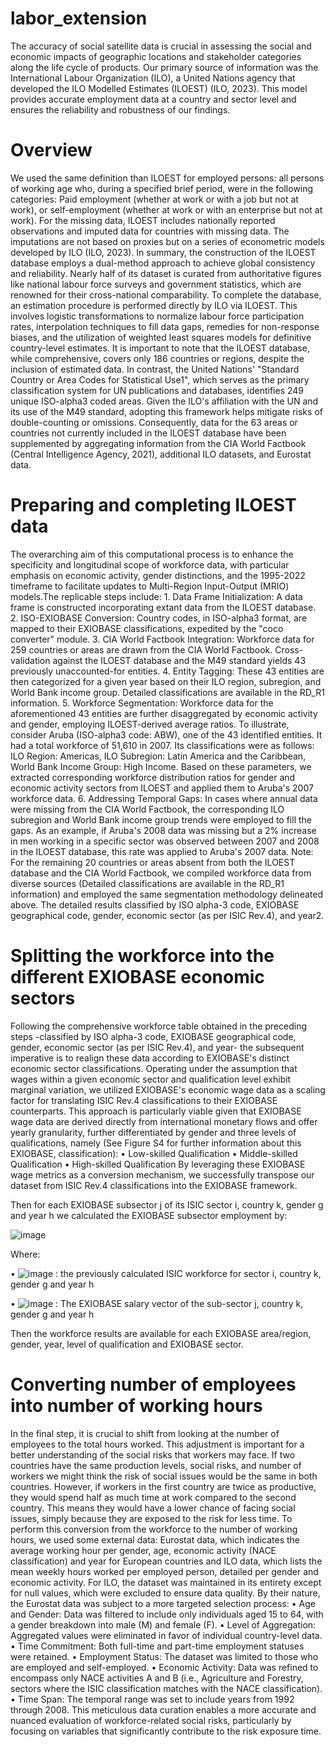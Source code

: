 # labor_extension
The accuracy of social satellite data is crucial in assessing the social and economic impacts of geographic locations and stakeholder categories along the life cycle of products. Our primary source of information was the International Labour Organization (ILO), a United Nations agency that developed the ILO Modelled Estimates (ILOEST) (ILO, 2023). This model provides accurate employment data at a country and sector level and ensures the reliability and robustness of our findings. 

# Overview
We used the same definition than ILOEST for employed persons: all persons of working age who, during a specified brief period, were in the following categories: Paid employment (whether at work or with a job but not at work), or self-employment (whether at work or with an enterprise but not at work). For the missing data, ILOEST includes nationally reported observations and imputed data for countries with missing data. The imputations are not based on proxies but on a series of econometric models developed by ILO (ILO, 2023). In summary, the construction of the ILOEST database employs a dual-method approach to achieve global consistency and reliability. Nearly half of its dataset is curated from authoritative figures like national labour force surveys and government statistics, which are renowned for their cross-national comparability. To complete the database, an estimation procedure is performed directly by ILO via ILOEST. This involves logistic transformations to normalize labour force participation rates, interpolation techniques to fill data gaps, remedies for non-response biases, and the utilization of weighted least squares models for definitive country-level estimates. 
It is important to note that the ILOEST database, while comprehensive, covers only 186 countries or regions, despite the inclusion of estimated data. In contrast, the United Nations' "Standard Country or Area Codes for Statistical Use1", which serves as the primary classification system for UN publications and databases, identifies 249 unique ISO-alpha3 coded areas. Given the ILO's affiliation with the UN and its use of the M49 standard, adopting this framework helps mitigate risks of double-counting or omissions. Consequently, data for the 63 areas or countries not currently included in the ILOEST database have been supplemented by aggregating information from the CIA World Factbook (Central Intelligence Agency, 2021), additional ILO datasets, and Eurostat data. 

# Preparing and completing ILOEST data
The overarching aim of this computational process is to enhance the specificity and longitudinal scope of workforce data, with particular emphasis on economic activity, gender distinctions, and the 1995-2022 timeframe to facilitate updates to Multi-Region Input-Output (MRIO) models.The replicable steps include:
    1. Data Frame Initialization: A data frame is constructed incorporating extant data from the ILOEST database.
    2. ISO-EXIOBASE Conversion: Country codes, in ISO-alpha3 format, are mapped to their EXIOBASE classifications, expedited by the "coco converter" module.
    3. CIA World Factbook Integration: Workforce data for 259 countries or areas are drawn from the CIA World Factbook. Cross-validation against the ILOEST database and the M49 standard yields 43 previously unaccounted-for entities.
    4. Entity Tagging: These 43 entities are then categorized for a given year based on their ILO region, subregion, and World Bank income group. Detailed classifications are available in the RD_R1 information.
    5. Workforce Segmentation: Workforce data for the aforementioned 43 entities are further disaggregated by economic activity and gender, employing ILOEST-derived average ratios.
To illustrate, consider Aruba (ISO-alpha3 code: ABW), one of the 43 identified entities. It had a total workforce of 51,610 in 2007. Its classifications were as follows: ILO Region: Americas, ILO Subregion: Latin America and the Caribbean, World Bank Income Group: High Income. Based on these parameters, we extracted corresponding workforce distribution ratios for gender and economic activity sectors from ILOEST and applied them to Aruba's 2007 workforce data.
    6. Addressing Temporal Gaps: In cases where annual data were missing from the CIA World Factbook, the corresponding ILO subregion and World Bank income group trends were employed to fill the gaps.
As an example, if Aruba's 2008 data was missing but a 2% increase in men working in a specific sector was observed between 2007 and 2008 in the ILOEST database, this rate was applied to Aruba's 2007 data.
Note: For the remaining 20 countries or areas absent from both the ILOEST database and the CIA World Factbook, we compiled workforce data from diverse sources (Detailed classifications are available in the RD_R1 information) and employed the same segmentation methodology delineated above. The detailed results classified by ISO alpha-3 code, EXIOBASE geographical code, gender, economic sector (as per ISIC Rev.4), and year2.

# Splitting the workforce into the different EXIOBASE economic sectors
Following the comprehensive workforce table obtained in the preceding steps -classified by ISO alpha-3 code, EXIOBASE geographical code, gender, economic sector (as per ISIC Rev.4), and year- the subsequent imperative is to realign these data according to EXIOBASE's distinct economic sector classifications.
Operating under the assumption that wages within a given economic sector and qualification level exhibit marginal variation, we utilized EXIOBASE's economic wage data as a scaling factor for translating ISIC Rev.4 classifications to their EXIOBASE counterparts. This approach is particularly viable given that EXIOBASE wage data are derived directly from international monetary flows and offer yearly granularity, further differentiated by gender and three levels of qualifications, namely (See Figure S4 for further information about this EXIOBASE, classification):
    • Low-skilled Qualification
    • Middle-skilled Qualification
    • High-skilled Qualification
By leveraging these EXIOBASE wage metrics as a conversion mechanism, we successfully transpose our dataset from ISIC Rev.4 classifications into the EXIOBASE framework.

Then for each EXIOBASE subsector j of its ISIC sector i, country k, gender g and year h we calculated the EXIOBASE subsector employment by: 

![image](https://github.com/user-attachments/assets/4d7548f8-c7e5-47cf-bde4-b0547d73fa7d)



Where:

• ![image](https://github.com/user-attachments/assets/439ffe85-c28b-44cd-a69d-0f7ca7ab1ccb)
   : the previously calculated ISIC workforce for sector i, country k, gender g and year h

 • ![image](https://github.com/user-attachments/assets/af2bfb04-2ad4-498b-806c-9c9c5950e1a0)
   : The EXIOBASE salary vector of the sub-sector j, country k, gender g and year h
 
Then the workforce results are available for each EXIOBASE area/region, gender, year, level of qualification and EXIOBASE sector. 

# Converting number of employees into number of working hours
In the final step, it is crucial to shift from looking at the number of employees to the total hours worked. This adjustment is important for a better understanding of the social risks that workers may face. If two countries have the same production levels, social risks, and number of workers we might think the risk of social issues would be the same in both countries. However, if workers in the first country are twice as productive, they would spend half as much time at work compared to the second country. This means they would have a lower chance of facing social issues, simply because they are exposed to the risk for less time. 
To perform this conversion from the workforce to the number of working hours, we used some external data: Eurostat data, which indicates the average working hour per gender, age, economic activity (NACE classification) and year for European countries and ILO data, which lists the mean weekly hours worked per employed person, detailed per gender and economic activity. For ILO, the dataset was maintained in its entirety except for null values, which were excluded to ensure data quality. By their nature, the Eurostat data was subject to a more targeted selection process:
    • Age and Gender: Data was filtered to include only individuals aged 15 to 64, with a gender breakdown into male (M) and female (F).
    • Level of Aggregation: Aggregated values were eliminated in favor of individual country-level data.
    • Time Commitment: Both full-time and part-time employment statuses were retained.
    • Employment Status: The dataset was limited to those who are employed and self-employed.
    • Economic Activity: Data was refined to encompass only NACE activities A and B (i.e., Agriculture and Forestry, sectors where the ISIC classification matches with the NACE classification). 
    • Time Span: The temporal range was set to include years from 1992 through 2008.
This meticulous data curation enables a more accurate and nuanced evaluation of workforce-related social risks, particularly by focusing on variables that significantly contribute to the risk exposure time.
